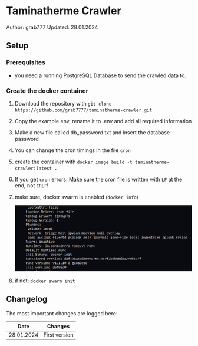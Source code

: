 # Taminatherme Crawler

Author: grab777
Updated: 28.01.2024

## Setup

### Prerequisites

- you need a running PostgreSQL Database to send the crawled data to.

### Create the docker container

1. Download the repository with `git clone https://github.com/grab7777/taminatherme-crawler.git`
1. Copy the example.env, rename it to .env and add all required information
1. Make a new file called db_password.txt and insert the database password
1. You can change the cron timings in the file `cron`
1. create the container with `docker image build -t taminatherme-crawler:latest .`
1. If you get `cron` errors: Make sure the cron file is written with `LF` at the end, not `CRLF`!
1. make sure, docker swarm is enabled (`docker info`)

   ![docker info](image.png)

1. if not: `docker swarm init`

## Changelog

The most important changes are logged here:

| Date       | Changes       |
| ---------- | ------------- |
| 28.01.2024 | First version |

